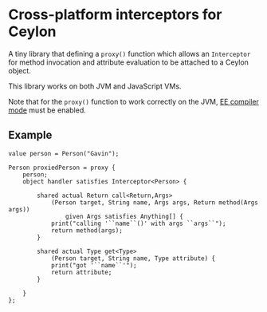 # Cross-platform interceptors for Ceylon

A tiny library that defining a `proxy()` function which 
allows an `Interceptor` for method invocation and attribute 
evaluation to be attached to a Ceylon object.

This library works on both JVM and JavaScript VMs.

Note that for the `proxy()` function to work correctly on
the JVM, [EE compiler mode][] must be enabled.

[EE compiler mode]: https://ceylon-lang.org/documentation/1.3/reference/interoperability/ee-mode/

## Example

    value person = Person("Gavin");

    Person proxiedPerson = proxy {
        person;
        object handler satisfies Interceptor<Person> {

            shared actual Return call<Return,Args>
                (Person target, String name, Args args, Return method(Args args))
                    given Args satisfies Anything[] {
                print("calling '``name``()' with args ``args``");
                return method(args);
            }

            shared actual Type get<Type>
                (Person target, String name, Type attribute) {
                print("got '``name``'");
                return attribute;
            }

        }
    };
